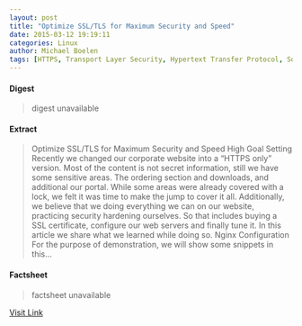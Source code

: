 ```yaml
---
layout: post
title: "Optimize SSL/TLS for Maximum Security and Speed"
date: 2015-03-12 19:19:11
categories: Linux
author: Michael Boelen
tags: [HTTPS, Transport Layer Security, Hypertext Transfer Protocol, Software, Security engineering, Cyberwarfare, Computer data, Internet, Internet architecture, Computer security, Information Age, World Wide Web, Network protocols, Digital technology, Communications protocols, Hypertext, Cyberspace, Computing, Application layer protocols, Internet protocols, Secure communication, Information technology management, Computer networking, Protocols, Internet Standards, Areas of computer science, OSI protocols, Technology, Digital media, Web development]
---
```



#### Digest
>digest unavailable

#### Extract
>Optimize SSL/TLS for Maximum Security and Speed High Goal Setting Recently we changed our corporate website into a &#8220;HTTPS only&#8221; version. Most of the content is not secret information, still we have some sensitive areas. The ordering section and downloads, and additional our portal. While some areas were already covered with a lock, we felt it was time to make the jump to cover it all. Additionally, we believe that we doing everything we can on our website, practicing security hardening ourselves. So that includes buying a SSL certificate, configure our web servers and finally tune it. In this article we share what we learned while doing so. Nginx Configuration For the purpose of demonstration, we will show some snippets in this...

#### Factsheet
>factsheet unavailable

[Visit Link](http://linux-audit.com/optimize-ssl-tls-for-maximum-security-and-speed/)


